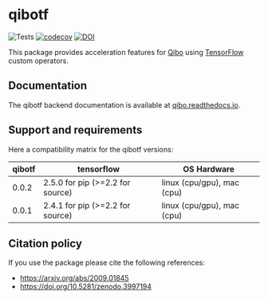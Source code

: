 # qibotf

![Tests](https://github.com/Quantum-TII/qibotf/workflows/Tests/badge.svg)
[![codecov](https://codecov.io/gh/Quantum-TII/qibotf/branch/main/graph/badge.svg?token=0MRXUA7SZ0)](https://codecov.io/gh/Quantum-TII/qibotf)
[![DOI](https://zenodo.org/badge/241307936.svg)](https://zenodo.org/badge/latestdoi/241307936)

This package provides acceleration features for [Qibo](https://github.com/Quantum-TII/qibo) using [TensorFlow](https://github.com/tensorflow/tensorflow) custom operators.

## Documentation

The qibotf backend documentation is available at [qibo.readthedocs.io](https://qibo.readthedocs.io/en/stable/installation.html).

## Support and requirements

Here a compatibility matrix for the qibotf versions:

| qibotf | tensorflow                       | OS Hardware                |
|--------|----------------------------------|----------------------------|
| 0.0.2  | 2.5.0 for pip (>=2.2 for source) | linux (cpu/gpu), mac (cpu) |
| 0.0.1  | 2.4.1 for pip (>=2.2 for source) | linux (cpu/gpu), mac (cpu) |

## Citation policy

If you use the package please cite the following references:
- https://arxiv.org/abs/2009.01845
- https://doi.org/10.5281/zenodo.3997194
